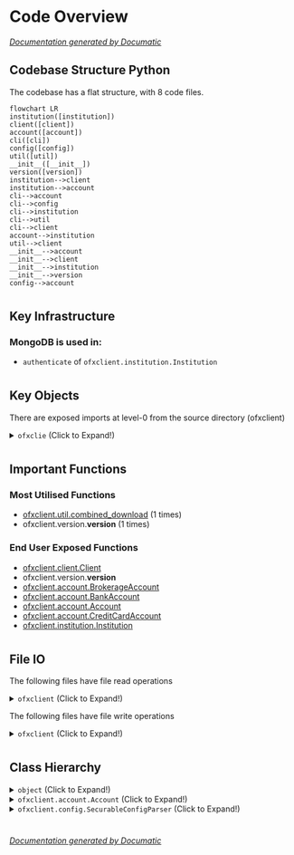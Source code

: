 # Code Overview

[_Documentation generated by Documatic_](https://www.documatic.com)

<!---Documatic-section-Codebase Structure Python-start--->
## Codebase Structure Python

The codebase has a flat structure, with 8 code files.

<!---Documatic-block-system_architecture-start--->
```mermaid
flowchart LR
institution([institution])
client([client])
account([account])
cli([cli])
config([config])
util([util])
__init__([__init__])
version([version])
institution-->client
institution-->account
cli-->account
cli-->config
cli-->institution
cli-->util
cli-->client
account-->institution
util-->client
__init__-->account
__init__-->client
__init__-->institution
__init__-->version
config-->account
```
<!---Documatic-block-system_architecture-end--->

# #
<!---Documatic-section-Codebase Structure Python-end--->

<!---Documatic-section-Key Infrastructure-start--->
## Key Infrastructure

### MongoDB is used in:

* `authenticate` of `ofxclient.institution.Institution`

# #
<!---Documatic-section-Key Infrastructure-end--->

<!---Documatic-section-Key Objects-start--->
## Key Objects

There are exposed imports at level-0
from the source directory (ofxclient)

<!---Documatic-block-ofxclie-start--->
<details>
	<summary><code>ofxclie</code> (Click to Expand!)</summary>

* `ofxclient.account.Account`
* `ofxclient.account.BankAccount`
* `ofxclient.account.BrokerageAccount`
* `ofxclient.account.CreditCardAccount`
* `ofxclient.client.Client`
* `ofxclient.institution.Institution`
* `ofxclient.version.__version__`
</details>
<!---Documatic-block-ofxclie-end--->

# #
<!---Documatic-section-Key Objects-end--->

<!---Documatic-section-Important Functions-start--->
## Important Functions

<!---Documatic-block-important_funcs-start--->
<!---Documatic-block-most_used_funcs-start--->
### Most Utilised Functions

* [ofxclient.util.combined_download](6-ofxclient_util.md#ofxclient.util.combined_download) (1 times)
* ofxclient.version.__version__ (1 times)
<!---Documatic-block-most_used_funcs-end--->

<!---Documatic-block-end_user_funcs-start--->
### End User Exposed Functions

* [ofxclient.client.Client](7-ofxclient_client.md#ofxclient.client.Client)
* ofxclient.version.__version__
* [ofxclient.account.BrokerageAccount](5-ofxclient_account.md#ofxclient.account.BrokerageAccount)
* [ofxclient.account.BankAccount](5-ofxclient_account.md#ofxclient.account.BankAccount)
* [ofxclient.account.Account](5-ofxclient_account.md#ofxclient.account.Account)
* [ofxclient.account.CreditCardAccount](5-ofxclient_account.md#ofxclient.account.CreditCardAccount)
* [ofxclient.institution.Institution](3-ofxclient_institution.md#ofxclient.institution.Institution)
<!---Documatic-block-end_user_funcs-end--->
<!---Documatic-block-important_funcs-end--->

# #
<!---Documatic-section-Important Functions-end--->

<!---Documatic-section-File IO-start--->
## File IO

<!---Documatic-block-file_io-start--->
The following files have file read operations

<!---Documatic-block-ofxclient-start--->
<details>
	<summary><code>ofxclient</code> (Click to Expand!)</summary>

* ofxclient.config
</details>
<!---Documatic-block-ofxclient-end--->

The following files have file write operations

<!---Documatic-block-ofxclient-start--->
<details>
	<summary><code>ofxclient</code> (Click to Expand!)</summary>

* ofxclient.config
</details>
<!---Documatic-block-ofxclient-end--->
<!---Documatic-block-file_io-end--->

# #
<!---Documatic-section-File IO-end--->

<!---Documatic-section-Class Hierarchy-start--->
## Class Hierarchy

<!---Documatic-block-object-start--->
<details>
	<summary><code>object</code> (Click to Expand!)</summary>

* [ofxclient.account.Account](5-ofxclient_account.md#ofxclient.account.Account)
* ofxclient.config.OfxConfig
* [ofxclient.institution.Institution](3-ofxclient_institution.md#ofxclient.institution.Institution)
</details>
<!---Documatic-block-object-end--->

<!---Documatic-block-ofxclient.account.Account-start--->
<details>
	<summary><code>ofxclient.account.Account</code> (Click to Expand!)</summary>

* [ofxclient.account.BankAccount](5-ofxclient_account.md#ofxclient.account.BankAccount)
* [ofxclient.account.BrokerageAccount](5-ofxclient_account.md#ofxclient.account.BrokerageAccount)
* [ofxclient.account.CreditCardAccount](5-ofxclient_account.md#ofxclient.account.CreditCardAccount)
</details>
<!---Documatic-block-ofxclient.account.Account-end--->

<!---Documatic-block-ofxclient.config.SecurableConfigParser-start--->
<details>
	<summary><code>ofxclient.config.SecurableConfigParser</code> (Click to Expand!)</summary>

* ofxclient.config.SecurableConfigParser
</details>
<!---Documatic-block-ofxclient.config.SecurableConfigParser-end--->

# #
<!---Documatic-section-Class Hierarchy-end--->

[_Documentation generated by Documatic_](https://www.documatic.com)